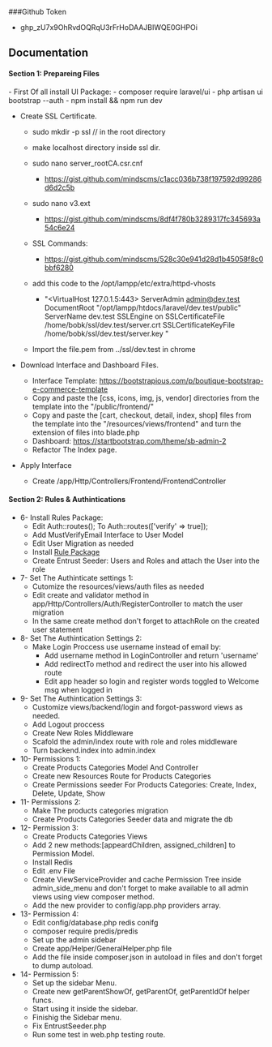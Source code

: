 ###Github Token
- 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

## Documentation


<h4>Section 1: Prepareing Files</h4> 
- First Of all install UI Package:
  - composer require laravel/ui
  - php artisan ui bootstrap --auth
  - npm install && npm run dev

- Create SSL Certificate.
  - sudo mkdir -p ssl // in the root directory
  - make localhost directory inside ssl dir.
  - sudo nano server_rootCA.csr.cnf
    - https://gist.github.com/mindscms/c1acc036b738f197592d99286d6d2c5b 
  - sudo nano v3.ext
    - https://gist.github.com/mindscms/8df4f780b3289317fc345693a54c6e24

  - SSL Commands:
    - https://gist.github.com/mindscms/528c30e941d28d1b45058f8c0bbf6280
    
  - add this code to the /opt/lampp/etc/extra/httpd-vhosts
    - "<VirtualHost 127.0.1.5:443>
      ServerAdmin admin@dev.test
      DocumentRoot "/opt/lampp/htdocs/laravel/dev.test/public"
      ServerName dev.test
      SSLEngine on
      SSLCertificateFile /home/bobk/ssl/dev.test/server.crt
      SSLCertificateKeyFile /home/bobk/ssl/dev.test/server.key
      </VirtualHost>"
  - Import the file.pem from ../ssl/dev.test in chrome
  



- Download Interface and Dashboard Files.
  - Interface Template: https://bootstrapious.com/p/boutique-bootstrap-e-commerce-template
  - Copy and paste the [css, icons, img, js, vendor] directories from the template into the "/public/frontend/"
  - Copy and paste the [cart, checkout, detail, index, shop] files from the template into the "/resources/views/frontend" and turn the extension of files into blade.php
  - Dashboard: https://startbootstrap.com/theme/sb-admin-2
  - Refactor The Index page. 

- Apply Interface
  - Create /app/Http/Controllers/Frontend/FrontendController


<h4>Section 2: Rules & Authintications</h4>
<ul>
    <li>6- Install Rules Package: 
        <ul>
            <li>Edit Auth::routes(); To Auth::routes(['verify' => true]);</li>
            <li>Add MustVerifyEmail Interface to User Model</li>
            <li>Edit User Migration as needed</li>
            <li>Install <a href="https://github.com/mindscms/entrust">Rule Package</a></li>
            <li>Create Entrust Seeder: Users and Roles and attach the User into the role</li>
        </ul>
    </li>
    <li>7- Set The Authinticate settings 1: 
        <ul>
            <li>Cutomize the resources/views/auth files as needed</li>
            <li>Edit create and validator method in app/Http/Controllers/Auth/RegisterController to match the user migration</li>
            <li>In the same create method don't forget to attachRole on the created user statement</li>
        </ul>
    </li>
    <li>8- Set The Authintication Settings 2:
        <ul>
            <li>Make Login Proccess use username instead of email by:
                <ul>
                    <li>Add username method in LoginController and return 'username'</li>
                    <li>Add redirectTo method and redirect the user into his allowed route</li>
                    <li>Edit app header so login and register words toggled to Welcome msg when logged in</li>
                </ul>
            </li>        
        </ul>
    </li>
    <li>9- Set The Authintication Settings 3:
        <ul>
            <li>Customize views/backend/login and forgot-password views as needed.</li>
            <li>Add Logout proccess</li>
            <li>Create New Roles Middleware</li>
            <li>Scafold the admin/index route with role and roles middleware</li>
            <li>Turn backend.index into admin.index</li>
        </ul>
    </li>
    <li>10- Permissions 1:
        <ul>
            <li>Create Products Categories Model And Controller</li>
            <li>Create new Resources Route for Products Categories</li>
            <li>Create Permissions seeder For Products Categories: Create, Index, Delete, Update, Show</li>
        </ul>
    </li>
    <li>11- Permissions 2:
        <ul>
            <li>Make The products categories migration</li>
            <li>Create Products Categories Seeder data and migrate the db</li>
        </ul>
    </li>
    <li>12- Permission 3:
        <ul>
            <li>Create Products Categories Views</li>
            <li>Add 2 new methods:[appeardChildren, assigned_children] to Permission Model.</li>
            <li>Install Redis</li>
            <li>Edit .env File</li>
            <li>Create ViewServiceProvider and cache Permission Tree inside admin_side_menu and don't forget to make available to all admin views using view composer method.</li>
            <li>Add the new provider to config/app.php providers array.</li>
        </ul>
    </li>
    <li>13- Permission 4:
        <ul>
            <li>Edit config/database.php redis conifg</li>
            <li>composer require predis/predis</li>
            <li>Set up the admin sidebar</li>
            <li>Create app/Helper/GeneralHelper.php file</li>
            <li>Add the file inside composer.json in autoload in files and don't forget to dump autoload.</li>
        </ul>
    </li>
    <li>14- Permission 5:
        <ul>
            <li>Set up the sidebar Menu.</li>
            <li>Create new getParentShowOf, getParentOf, getParentIdOf helper funcs.</li>
            <li>Start using it inside the sidebar.</li>
            <li>Finishig the Sidebar menu.</li>
            <li>Fix EntrustSeeder.php</li>
            <li>Run some test in web.php testing route.</li>
        </ul>
    </li>
</ul>
